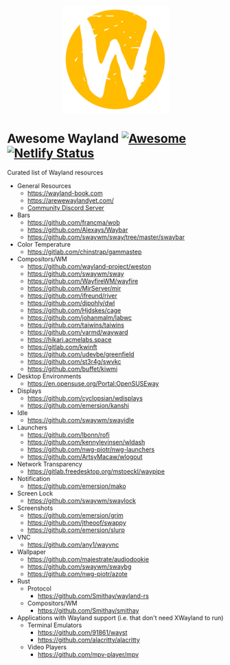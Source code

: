 <p align="center">
  <img src="./logo.png" width="250" title="Wayland Logo">
</p>

# Awesome Wayland [![Awesome](https://cdn.rawgit.com/sindresorhus/awesome/d7305f38d29fed78fa85652e3a63e154dd8e8829/media/badge.svg)](https://github.com/sindresorhus/awesome) [![Netlify Status](https://api.netlify.com/api/v1/badges/3b013db3-5917-40dc-8567-30454969488d/deploy-status)](https://app.netlify.com/sites/awesome-wayland/deploys)

Curated list of Wayland resources

- General Resources
  - https://wayland-book.com
  - https://arewewaylandyet.com/
  - [Community Discord Server](https://discord.com/invite/3yGgutg)
- Bars
  - https://github.com/francma/wob
  - https://github.com/Alexays/Waybar
  - https://github.com/swaywm/sway/tree/master/swaybar
- Color Temperature
  - https://gitlab.com/chinstrap/gammastep
- Compositors/WM
  - https://github.com/wayland-project/weston
  - https://github.com/swaywm/sway
  - https://github.com/WayfireWM/wayfire
  - https://github.com/MirServer/mir
  - https://github.com/ifreund/river
  - https://github.com/djpohly/dwl
  - https://github.com/Hjdskes/cage
  - https://github.com/johanmalm/labwc
  - https://github.com/taiwins/taiwins
  - https://github.com/varmd/wayward
  - https://hikari.acmelabs.space
  - https://gitlab.com/kwinft
  - https://github.com/udevbe/greenfield
  - https://github.com/st3r4g/swvkc
  - https://github.com/buffet/kiwmi
- Desktop Environments
  - https://en.opensuse.org/Portal:OpenSUSEway
- Displays
  - https://github.com/cyclopsian/wdisplays
  - https://github.com/emersion/kanshi
- Idle
  - https://github.com/swaywm/swayidle
- Launchers
  - https://github.com/lbonn/rofi
  - https://github.com/kennylevinsen/wldash
  - https://github.com/nwg-piotr/nwg-launchers
  - https://github.com/ArtsyMacaw/wlogout
- Network Transparency
  - https://gitlab.freedesktop.org/mstoeckl/waypipe
- Notification
  - https://github.com/emersion/mako
- Screen Lock
  - https://github.com/swaywm/swaylock
- Screenshots
  - https://github.com/emersion/grim
  - https://github.com/jtheoof/swappy
  - https://github.com/emersion/slurp
- VNC
  - https://github.com/any1/wayvnc
- Wallpaper
  - https://github.com/majestrate/audiodookie
  - https://github.com/swaywm/swaybg
  - https://github.com/nwg-piotr/azote
 - Rust
   - Protocol
     - https://github.com/Smithay/wayland-rs
   - Compositors/WM
     - https://github.com/Smithay/smithay
- Applications with Wayland support (i.e. that don't need XWayland to run)
  - Terminal Emulators
    - https://github.com/91861/wayst
    - https://github.com/alacritty/alacritty
  - Video Players
    - https://github.com/mpv-player/mpv
